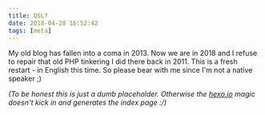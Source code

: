 ```yaml
---
title: QSL?
date: 2018-04-28 16:52:42
tags: [meta]
---
```


My old blog has fallen into a coma in 2013. Now we are in 2018 and I refuse to repair that old PHP tinkering I did there back in 2011. This is a fresh restart - in English this time. So please bear with me since I'm not a native speaker ;)

*(To be honest this is just a dumb placeholder. Otherwise the [hexo.io](https://hexo.io) magic doesn't kick in and generates the index page :/)*
